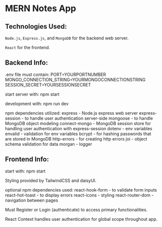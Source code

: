 # MERN Notes App

## Technologies Used:

`Node.js`, `Express.js`, and `MongoDB` for the backend web server.

`React` for the frontend.

## Backend Info:

.env file must contain:
PORT=YOURPORTNUMBER
MONGO_CONNECTION_STRING=YOURMONGOCONNECTIONSTRING
SESSION_SECRET=YOURSESSIONSECRET

start server with:
npm start

development with:
npm run dev

npm dependencies utilized:
express - Node.js express web server
express-session - to handle user authentication server-side
mongoose - to handle MongoDB object modeling
connect-mongo - MongoDB session store for handling user authentication with express-session
dotenv - env variables
envalid - validation for env variables
bcrypt - for hashing passwords that are stored in MongoDB
http-errors - for creating http errors
joi - object schema validation for data
morgan - logger

## Frontend Info:

start with:
npm start

Styling provided by TailwindCSS and daisyUI.

optional npm dependencies used:
react-hook-form - to validate form inputs
react-hot-toast - to display errors
react-icons - styling
react-router-dom - navigation between pages

Must Register or Login (authenticate) to access primary functionalities.

React Context handles user authentication for global scope throughout app.
